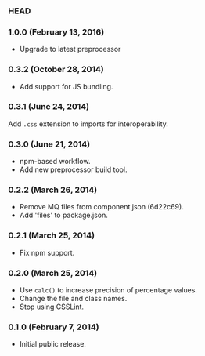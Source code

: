 ### HEAD

### 1.0.0 (February 13, 2016)

* Upgrade to latest preprocessor

### 0.3.2 (October 28, 2014)

* Add support for JS bundling.

### 0.3.1 (June 24, 2014)

Add `.css` extension to imports for interoperability.

### 0.3.0 (June 21, 2014)

* npm-based workflow.
* Add new preprocessor build tool.

### 0.2.2 (March 26, 2014)

* Remove MQ files from component.json (6d22c69).
* Add 'files' to package.json.

### 0.2.1 (March 25, 2014)

* Fix npm support.

### 0.2.0 (March 25, 2014)

* Use `calc()` to increase precision of percentage values.
* Change the file and class names.
* Stop using CSSLint.

### 0.1.0 (February 7, 2014)

* Initial public release.
